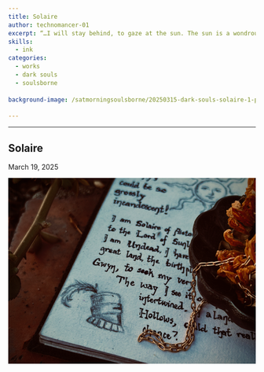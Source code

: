 ```yaml
---
title: Solaire
author: technomancer-01
excerpt: “…I will stay behind, to gaze at the sun. The sun is a wondrous body. Like a magnificent father! If only I could be so grossly incandescent!"
skills:
  - ink
categories:
  - works
  - dark souls
  - soulsborne

background-image: /satmorningsoulsborne/20250315-dark-souls-solaire-1-preview.png

---
```

---
<script>
function myFunction(imgs) {
  var expandImg = document.getElementById("expandedImg");
  var imgText = document.getElementById("imgtext");
  expandImg.src = imgs.src;
  imgText.innerHTML = imgs.alt;
  expandImg.parentElement.style.display = "block";
}
</script>
<style>
  small{
    font-size: 10px;
  }
  /* The expanding image container */
.container {
  display: none;

  z-index: 10;
  margin-left: auto;
  margin-right: auto;

  position: fixed;
  top: 10%;
  left: 10%;
  width: 80vw;
  overflow-y: scroll;
  overflow-x: scroll;
  bottom: 3%;
}



/* Expanding image text */
#imgtext {
  position: absolute;
  bottom: 15px;
  left: 15px;
  color: white;
  font-size: 20px;
}

/* Closable button inside the expanded image */
.closebtn {
  position: absolute;
  top: 10px;
  right: 15px;
  color: white;
  font-size: 35px;
  cursor: pointer;
}
  </style>
  <link rel="stylesheet" href="https://cdnjs.cloudflare.com/ajax/libs/font-awesome/4.7.0/css/font-awesome.min.css">


## Solaire
March 19, 2025


<img class="imageDisplay" src="/images/satmorningsoulsborne/20250315-dark-souls-solaire-1-preview.png" onclick="myFunction(this);">


